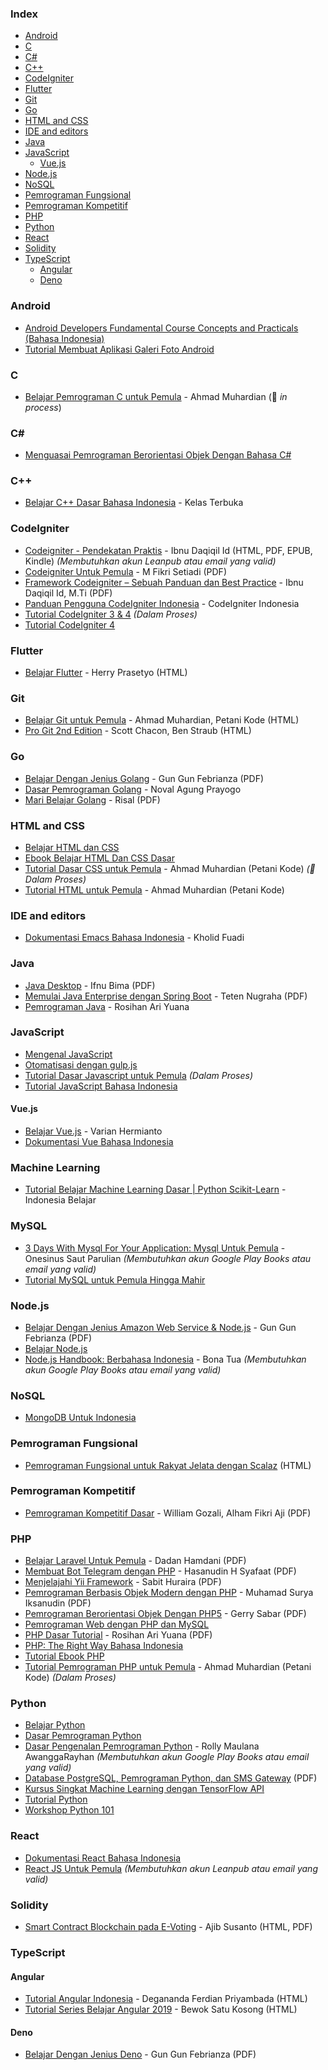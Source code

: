### Index

* [Android](#android)
* [C](#c)
* [C#](#csharp)
* [C++](#cpp)
* [CodeIgniter](#codeigniter)
* [Flutter](#flutter)
* [Git](#git)
* [Go](#go)
* [HTML and CSS](#html-and-css)
* [IDE and editors](#ide-and-editors)
* [Java](#java)
* [JavaScript](#javascript)
    * [Vue.js](#vuejs)
* [Node.js](#nodejs)
* [NoSQL](#nosql)
* [Pemrograman Fungsional](#pemrograman-fungsional)
* [Pemrograman Kompetitif](#pemrograman-kompetitif)
* [PHP](#php)
* [Python](#python)
* [React](#react)
* [Solidity](#solidity)
* [TypeScript](#typescript)
    * [Angular](#angular)
    * [Deno](#deno)


### Android

* [Android Developers Fundamental Course Concepts and Practicals (Bahasa Indonesia)](https://yukcoding.id/download-ebook-android-gratis/)
* [Tutorial Membuat Aplikasi Galeri Foto Android](https://www.smashwords.com/books/view/533096)


### C

* [Belajar Pemrograman C untuk Pemula](https://www.petanikode.com/tutorial/c/) - Ahmad Muhardian (:construction: *in process*)


### <a id="csharp"></a>C\#

* [Menguasai Pemrograman Berorientasi Objek Dengan Bahasa C#](https://mahirkoding.id/ebook-pemrograman-berorientasi-objek-c-pdf/)


### <a id="cpp"></a>C++

* [Belajar C++ Dasar Bahasa Indonesia](https://github.com/kelasterbuka/CPP_dasar-dasar-programming) - Kelas Terbuka


### CodeIgniter

* [Codeigniter - Pendekatan Praktis](https://leanpub.com/codeigniter-pendekatanpraktis) - Ibnu Daqiqil Id (HTML, PDF, EPUB, Kindle) *(Membutuhkan akun Leanpub atau email yang valid)*
* [Codeigniter Untuk Pemula](https://repository.bsi.ac.id/index.php/unduh/item/176695/Tutorial-Codeigniter-Untuk-Pemula.pdf) - M Fikri Setiadi (PDF)
* [Framework Codeigniter – Sebuah Panduan dan Best Practice](https://ibnu.daqiqil.id/buku-codeigniter/) - Ibnu Daqiqil Id, M.Ti (PDF)
* [Panduan Pengguna CodeIgniter Indonesia](https://codeigniter-id.github.io/user-guide/) - CodeIgniter Indonesia
* [Tutorial CodeIgniter 3 & 4](https://www.petanikode.com/tutorial/codeigniter/) *(Dalam Proses)*
* [Tutorial CodeIgniter 4](http://mfikri.com/artikel/tutorial-codeigniter4)


### Flutter

* [Belajar Flutter](https://belajarflutter.com) - Herry Prasetyo (HTML)


### Git

* [Belajar Git untuk Pemula](https://github.com/petanikode/belajar-git) - Ahmad Muhardian, Petani Kode (HTML)
* [Pro Git 2nd Edition](https://git-scm.com/book/id/) - Scott Chacon, Ben Straub (HTML)


### Go

* [Belajar Dengan Jenius Golang](https://raw.githubusercontent.com/gungunfebrianza/Belajar-Dengan-Jenius-Golang/master/Belajar%20Dengan%20Jenius%20Golang.pdf) - Gun Gun Febrianza (PDF)
* [Dasar Pemrograman Golang](https://dasarpemrogramangolang.novalagung.com) - Noval Agung Prayogo
* [Mari Belajar Golang](https://www.smashwords.com/books/view/938003) - Risal (PDF)


### HTML and CSS

* [Belajar HTML dan CSS](http://www.ariona.net/ebook-belajar-html-dan-css/)
* [Ebook Belajar HTML Dan CSS Dasar](https://www.malasngoding.com/download-ebook-belajar-html-dan-css-dasar-gratis/)
* [Tutorial Dasar CSS untuk Pemula](https://www.petanikode.com/tutorial/css/) - Ahmad Muhardian (Petani Kode) *(:construction: Dalam Proses)*
* [Tutorial HTML untuk Pemula](https://www.petanikode.com/tutorial/html/) - Ahmad Muhardian (Petani Kode)


### IDE and editors

* [Dokumentasi Emacs Bahasa Indonesia](https://github.com/kholidfu/emacs_doc) - Kholid Fuadi


### Java

* [Java Desktop](https://github.com/ifnu/buku-java-desktop/raw/master/java-desktop-ifnu-bima.pdf) - Ifnu Bima (PDF)
* [Memulai Java Enterprise dengan Spring Boot](https://raw.githubusercontent.com/teten777/free-ebook-springboot-basic/master/Memulai%20Java%20Enterprise%20dengan%20Spring%20Boot.pdf) - Teten Nugraha (PDF)
* [Pemrograman Java](https://blog.rosihanari.net/download-tutorial-java-se-gratis/) - Rosihan Ari Yuana


### JavaScript

* [Mengenal JavaScript](http://masputih.com/2013/01/ebook-gratis-mengenal-javascript)
* [Otomatisasi dengan gulp.js](https://kristories.gitbooks.io/otomatisasi-dengan-gulp-js/content/)
* [Tutorial Dasar Javascript untuk Pemula](https://www.petanikode.com/tutorial/javascript/) *(Dalam Proses)*
* [Tutorial JavaScript Bahasa Indonesia](https://id.javascript.info)


#### Vue.js

* [Belajar Vue.js](https://variancode.com/belajar-vue-js/) - Varian Hermianto
* [Dokumentasi Vue Bahasa Indonesia](https://github.com/vuejs-id/docs)


### Machine Learning

* [Tutorial Belajar Machine Learning Dasar \| Python Scikit-Learn](https://www.youtube.com/playlist?list=PL2O3HdJI4voHNEv59SdXKRQVRZAFmwN9E) - Indonesia Belajar


### MySQL

* [3 Days With Mysql For Your Application: Mysql Untuk Pemula](https://play.google.com/store/books/details/Onesinus_Saut_Parulian_3_Days_With_Mysql_For_Your?id=MbdTDwAAQBAJ) - Onesinus Saut Parulian *(Membutuhkan akun Google Play Books atau email yang valid)*
* [Tutorial MySQL untuk Pemula Hingga Mahir](https://umardanny.com/tutorial-mysql-untuk-pemula-hingga-mahir-ebook-download-pdf/)


### Node.js

* [Belajar Dengan Jenius Amazon Web Service & Node.js](https://github.com/gungunfebrianza/Belajar-Dengan-Jenius-Node.js/releases/download/1.2/Belajar.Dengan.Jenius.Javascript.Node.pdf) - Gun Gun Febrianza (PDF)
* [Belajar Node.js](http://idjs.github.io/belajar-nodejs/)
* [Node.js Handbook: Berbahasa Indonesia](https://play.google.com/store/books/details/Bona_Tua_Node_js_Handbook?id=9WhZDwAAQBAJ) - Bona Tua *(Membutuhkan akun Google Play Books atau email yang valid)*


### NoSQL

* [MongoDB Untuk Indonesia](https://kristories.gitbooks.io/pengantar-mongodb/content/)


### Pemrograman Fungsional

* [Pemrograman Fungsional untuk Rakyat Jelata dengan Scalaz](https://leanpub.com/fpmortals-id/read) (HTML)


### Pemrograman Kompetitif

* [Pemrograman Kompetitif Dasar](https://ksn.toki.id/data/pemrograman-kompetitif-dasar.pdf) - William Gozali, Alham Fikri Aji (PDF)


### PHP

* [Belajar Laravel Untuk Pemula](https://gilacoding.com/upload/file/Belajar%20Laravel%20Untuk%20Pemula.pdf) - Dadan Hamdani (PDF)
* [Membuat Bot Telegram dengan PHP](https://www.slideshare.net/HasanudinHS/ebook-i-membuat-bot-telegram-dengan-php) - Hasanudin H Syafaat (PDF)
* [Menjelajahi Yii Framework](https://gilacoding.com/upload/file/menjelajahyiiframework.pdf) - Sabit Huraira (PDF)
* [Pemrograman Berbasis Objek Modern dengan PHP](https://arsiteknologi.com/wp-content/uploads/Pemrograman_Berbasis_Objek_Modern_dengan_PHP_Google_Play_Book.pdf) - Muhamad Surya Iksanudin (PDF)
* [Pemrograman Berorientasi Objek Dengan PHP5](https://endangcahyapermana.files.wordpress.com/2016/03/belajar-singkat-pemrograman-berorientasi-objek-dengan-php5.pdf) - Gerry Sabar (PDF)
* [Pemrograman Web dengan PHP dan MySQL](http://achmatim.net/2009/04/15/buku-gratis-pemrograman-web-dengan-php-dan-mysql/)
* [PHP Dasar Tutorial](https://gilacoding.com/upload/file/PHP%20Dasar%20Tutorial.pdf) - Rosihan Ari Yuana (PDF)
* [PHP: The Right Way Bahasa Indonesia](http://id.phptherightway.com/#site-header/)
* [Tutorial Ebook PHP](http://www.ilmuwebsite.com/ebook-php-free-download)
* [Tutorial Pemrograman PHP untuk Pemula](https://www.petanikode.com/tutorial/php) - Ahmad Muhardian (Petani Kode) *(Dalam Proses)*


### Python

* [Belajar Python](http://www.belajarpython.com)
* [Dasar Pemrograman Python](https://www.pythonindo.com/tutorial-python-dasar/)
* [Dasar Pengenalan Pemrograman Python](https://play.google.com/store/books/details/Rolly_Maulana_Awangga_Dasar_dasar_Python?id=YpzDDwAAQBAJ) - Rolly Maulana AwanggaRayhan *(Membutuhkan akun Google Play Books atau email yang valid)*
* [Database PostgreSQL, Pemrograman Python, dan SMS Gateway](http://rab.co.id/files/python/bukupython2.pdf.gz) (PDF)
* [Kursus Singkat Machine Learning dengan TensorFlow API](https://developers.google.com/machine-learning/crash-course?hl=id)
* [Tutorial Python](https://docs.python.org/id/3.8/tutorial/)
* [Workshop Python 101](http://sakti.github.io/python101/)


### React

* [Dokumentasi React Bahasa Indonesia](https://id.reactjs.org)
* [React JS Untuk Pemula](https://masputih.com/2021/05/ebook-gratis-reactjs-untuk-pemula) *(Membutuhkan akun Leanpub atau email yang valid)*


### Solidity

* [Smart Contract Blockchain pada E-Voting](https://www.researchgate.net/publication/337961765_Smart_Contract_Blockchain_pada_E-Voting) - Ajib Susanto (HTML, PDF)


### TypeScript

#### Angular

* [Tutorial Angular Indonesia](https://degananda.com/tutorial-angular-indonesia-daftar-isi-download-pdf/) - Degananda Ferdian Priyambada (HTML)
* [Tutorial Series Belajar Angular 2019](https://www.bewoksatukosong.com/2019/09/tutorial-series-belajar-angular-2019.html) - Bewok Satu Kosong (HTML)


#### Deno

* [Belajar Dengan Jenius Deno](https://raw.githubusercontent.com/gungunfebrianza/Belajar-Dengan-Jenius-DenoTheWKWKLand/master/Belajar%20Dengan%20Jenius%20Deno.pdf) - Gun Gun Febrianza (PDF)
